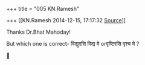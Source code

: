 +++
title = "005 KN.Ramesh"

+++
[[KN.Ramesh	2014-12-15, 17:17:32 [Source](https://groups.google.com/g/samskrita/c/l18ywYyUJIs)]]



Thanks Dr.Bhat Mahoday!

But which one is correct- विद्युदसि विद्य मे orवृष्टिरसि वृश्च मे ?



